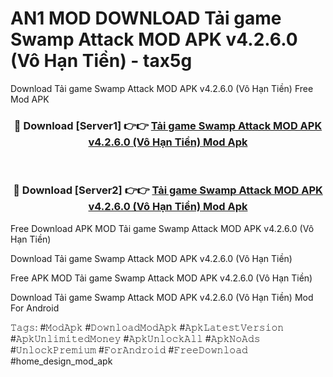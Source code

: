 # AN1 MOD DOWNLOAD Tải game Swamp Attack MOD APK v4.2.6.0 (Vô Hạn Tiền) - tax5g
Download Tải game Swamp Attack MOD APK v4.2.6.0 (Vô Hạn Tiền) Free Mod APK

<div align="center">
<h3>🔴 Download [Server1] 👉👉 <a href="https://apk-comot.site?title=Tải_game_Swamp_Attack_MOD_APK_v4.2.6.0_(Vô_Hạn_Tiền)">Tải game Swamp Attack MOD APK v4.2.6.0 (Vô Hạn Tiền) Mod Apk</a></h3><br>

<h3>🔴 Download [Server2] 👉👉 <a href="https://apk-comot.site?title=Tải_game_Swamp_Attack_MOD_APK_v4.2.6.0_(Vô_Hạn_Tiền)">Tải game Swamp Attack MOD APK v4.2.6.0 (Vô Hạn Tiền) Mod Apk</a></h3>
</div>


Free Download APK MOD Tải game Swamp Attack MOD APK v4.2.6.0 (Vô Hạn Tiền)

Download Tải game Swamp Attack MOD APK v4.2.6.0 (Vô Hạn Tiền) 

Free APK MOD Tải game Swamp Attack MOD APK v4.2.6.0 (Vô Hạn Tiền) 

Download Tải game Swamp Attack MOD APK v4.2.6.0 (Vô Hạn Tiền) Mod For Android

𝚃𝚊𝚐𝚜: #𝙼𝚘𝚍𝙰𝚙𝚔 #𝙳𝚘𝚠𝚗𝚕𝚘𝚊𝚍𝙼𝚘𝚍𝙰𝚙𝚔 #𝙰𝚙𝚔𝙻𝚊𝚝𝚎𝚜𝚝𝚅𝚎𝚛𝚜𝚒𝚘𝚗 #𝙰𝚙𝚔𝚄𝚗𝚕𝚒𝚖𝚒𝚝𝚎𝚍𝙼𝚘𝚗𝚎𝚢 #𝙰𝚙𝚔𝚄𝚗𝚕𝚘𝚌𝚔𝙰𝚕𝚕 #𝙰𝚙𝚔𝙽𝚘𝙰𝚍𝚜 #𝚄𝚗𝚕𝚘𝚌𝚔𝙿𝚛𝚎𝚖𝚒𝚞𝚖 #𝙵𝚘𝚛𝙰𝚗𝚍𝚛𝚘𝚒𝚍 #𝙵𝚛𝚎𝚎𝙳𝚘𝚠𝚗𝚕𝚘𝚊𝚍 #home_design_mod_apk